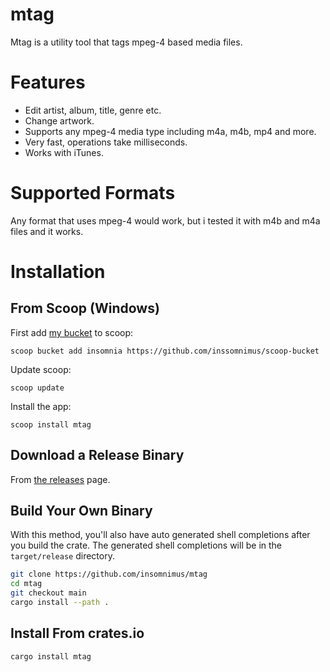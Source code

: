 # mtag

Mtag is a utility tool that tags mpeg-4  based media files.

# Features
-	Edit artist, album, title, genre etc.
-	Change artwork.
-	Supports any mpeg-4 media type including m4a, m4b, mp4 and more.
-	Very fast, operations take milliseconds.
-	Works with iTunes.

# Supported Formats
Any format that uses mpeg-4 would work, but i tested it with m4b and m4a files and it works.

# Installation
## From Scoop (Windows)
First add [my bucket](https://github.com/insomnimus/scoop-bucket) to scoop:

`scoop bucket add insomnia https://github.com/inssomnimus/scoop-bucket`

Update scoop:

`scoop update`

Install the app:

`scoop install mtag`

## Download a Release Binary
From [the releases](https://github.com/insomnimus/mtag/releases) page.

## Build Your Own Binary
With this method, you'll also have auto generated shell completions after you build the crate. 
The generated shell completions will be in the `target/release` directory.

```sh
git clone https://github.com/insomnimus/mtag
cd mtag
git checkout main
cargo install --path .
```

## Install From crates.io
`cargo install mtag`
